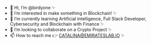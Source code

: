 - 👋 Hi, I’m @birdyone ✨
- 👀 I’m interested in make something in Blockchain! ✨
- 🌱 I’m currently learning Artificial intelligence, Full Stack Developer, Cybersecurity and Blockchain with Finance ✨
- 💞️ I’m looking to collaborate on a Crypto Project ✨
- 📫 How to reach me 👉 CATALINA@EMIRATESLAB.IO ✨

